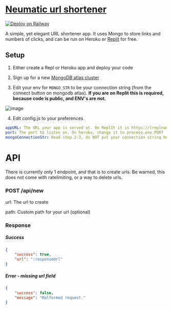 # [Neumatic url shortener](https://s.neumatic.xyz)
[![Deploy on Railway](https://railway.app/button.svg)](https://railway.app/new/template?template=https%3A%2F%2Fgithub.com%2Fneumatic-org%2Fshortener&plugins=mongodb&referralCode=neumatic)

A simple, yet elegant URL shortener app. It uses Mongo to store links and numbers of clicks, and can be run on Heroku or [Replit](https://repl.it/github/neumatic-org/shortener) for free. 

## Setup

1. Either create a Repl or Heroku app and deploy your code

2. Sign up for a new [MongoDB atlas cluster](https://www.mongodb.com/cloud/atlas/register)

3. Edit your env for `MONGO_STR` to be your connection string (from the connect button on mongodb atlas). **If you are on Replit this is required, because code is public, and ENV's are not.**

![image](https://user-images.githubusercontent.com/86504963/131072924-cf2be4df-bd7b-482b-a6cf-c5d9b510baa3.png)


4. Edit config.js to your preferences

```yaml
appURL: The URL your app is served at. On ReplIt it is https://[replname].[username].repl.co, on heroku it is https://[appname].herokuapp.com
port: The port to listen on. On heroku, change it to process.env.PORT
mongoConnectionStr: Read step 2-3, do NOT put your connection string here if on replit.
```

# API

There is currently only 1 endpoint, and that is to create urls. Be warned, this does not come with ratelimiting, or a way to delete urls.

### POST /api/new

url: The url to create

path: Custom path for your url (optional)

### Response
##### Success
```json
{
    "success": true,
    "url": ":responseUrl"
}
```
##### Error - missing url field
```json
{
    "success": false,
    "message": "Malformed request."
}
```
